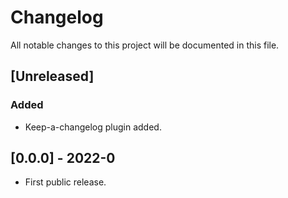 # Changelog

All notable changes to this project will be documented in this file.

## [Unreleased]

### Added

- Keep-a-changelog plugin added.

## [0.0.0] - 2022-0

- First public release.
